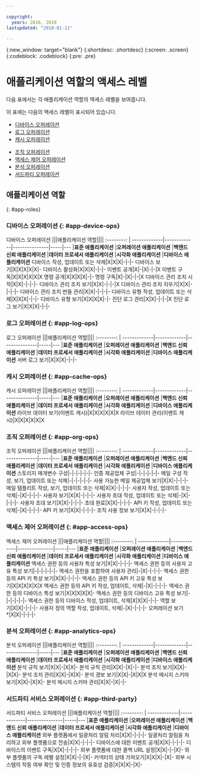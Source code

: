 ```yaml
---

copyright:
  years: 2016, 2018
lastupdated: "2018-01-11"

---
```


{:new_window: target="blank"}
{:shortdesc: .shortdesc}
{:screen: .screen}
{:codeblock: .codeblock}
{:pre: .pre}

# 애플리케이션 역할의 액세스 레벨

다음 표에서는 각 애플리케이션 역할의 액세스 레벨을 보여줍니다.

이 표에는 다음의 액세스 레벨이 표시되어 있습니다.
- [디바이스 오퍼레이션](#app-device-ops)
- [로그 오퍼레이션](#app-log-ops)
- [캐시 오퍼레이션](#app-cache-ops)
<!-- [Historian Operations](#app-historian) -->
- [조직 오퍼레이션](#app-org-ops)
- [액세스 제어 오퍼레이션](#app-access-ops)
- [분석 오퍼레이션](#app-analytics-ops)
- [서드파티 오퍼레이션](#app-third-party)  
<!-- - [Risk Management Operations](#app-risk-mgt) -->

## 애플리케이션 역할
{: #app-roles}

### 디바이스 오퍼레이션 {: #app-device-ops}

디바이스 오퍼레이션 |||애플리케이션 역할||||
:--------: | -------------|-------------|---------------|-----|---
           |**표준 애플리케이션** |**오퍼레이션 애플리케이션** |**백엔드 신뢰 애플리케이션** |**데이터 프로세서 애플리케이션** |**시각화 애플리케이션** |**디바이스 애플리케이션**
디바이스 작성, 업데이트 또는 삭제|X|X|X|-|-|-
디바이스 보기|X|X|X|X|X|-
디바이스 활성화|X|X|X|-|-|-
이벤트 공개|X|-|X|-|-|X
이벤트 구독|X|X|X|X|X|X
명령 공개|X|X|X|X|-|-
명령 구독|X|-|X|-|-|X
디바이스 관리 조치 시작|X|X|-|-|-|-
디바이스 관리 조치 보기|X|X|-|-|-|X
디바이스 관리 조치 지우기|X|X|-|-|-|-
디바이스 관리 조치 번들 관리|X|X|-|-|-|-
디바이스 유형 작성, 업데이트 또는 삭제|X|X|X|-|-|-
디바이스 유형 보기|X|X|X|X|-|-
진단 로그 관리|X|X|-|-|-|X
진단 로그 보기|X|X|X|-|-|-

### 로그 오퍼레이션 {: #app-log-ops}

로그 오퍼레이션 |||애플리케이션 역할||||
:--------: | -------------|-------------|---------------|-----|---
           |**표준 애플리케이션** |**오퍼레이션 애플리케이션** |**백엔드 신뢰 애플리케이션** |**데이터 프로세서 애플리케이션** |**시각화 애플리케이션** |**디바이스 애플리케이션**
서버 로그 보기|X|X|X|-|-|-

### 캐시 오퍼레이션 {: #app-cache-ops}

캐시 오퍼레이션 |||애플리케이션 역할||||
:--------: | -------------|-------------|---------------|-----|---
           |**표준 애플리케이션** |**오퍼레이션 애플리케이션** |**백엔드 신뢰 애플리케이션** |**데이터 프로세서 애플리케이션** |**시각화 애플리케이션** |**디바이스 애플리케이션**
라이브 데이터 보기(이벤트 캐시)|X|X|X|X|X|X
라이브 데이터 관리(이벤트 캐시)|X|X|X|X|X|X

### 조직 오퍼레이션 {: #app-org-ops}

조직 오퍼레이션 |||애플리케이션 역할||||
:--------: | -------------|-------------|---------------|-----|---
           |**표준 애플리케이션** |**오퍼레이션 애플리케이션** |**백엔드 신뢰 애플리케이션** |**데이터 프로세서 애플리케이션** |**시각화 애플리케이션** |**디바이스 애플리케이션**
스토리지 매개변수 구성|-|-|-|-|-|-
인증 제공업체 구성|-|-|-|-|-|-
메일 구성 작성, 보기, 업데이트 또는 삭제|-|-|-|-|-|-
사용 가능한 메일 제공업체 보기|X|X|-|-|-|-
메일 템플리트 작성, 보기, 업데이트 또는 삭제|X|X|-|-|-|-
사용자 작성, 업데이트 또는 삭제|-|X|-|-|-|-
사용자 보기|X|X|-|-|-|-
사용자 초대 작성, 업데이트 또는 삭제|-|X|-|-|-|-
사용자 초대 보기|X|X|-|-|-|-
초대 완료|X|X|-|-|-|-
API 키 작성, 업데이트 또는 삭제|-|X|-|-|-|-
API 키 보기|X|X|-|-|-|-
조직 사용 정보 보기|X|X|-|-|-|-

### 액세스 제어 오퍼레이션 {: #app-access-ops}

액세스 제어 오퍼레이션 |||애플리케이션 역할||||
:--------: | -------------|-------------|---------------|-----|---
           |**표준 애플리케이션** |**오퍼레이션 애플리케이션** |**백엔드 신뢰 애플리케이션** |**데이터 프로세서 애플리케이션** |**시각화 애플리케이션** |**디바이스 애플리케이션**
액세스 권한 등의 사용자 특성 보기|X|X|-|-|-|-
액세스 권한 등의 사용자 고유 특성 보기|-|-|-|-|-|-
액세스 권한을 포함하여 사용자 관리|-|X|-|-|-|-
액세스 권한 등의 API 키 특성 보기|X|X|-|-|-|-
액세스 권한 등의 API 키 고유 특성 보기|X|X|X|X|X|X
액세스 권한 등의 API 키 작성, 업데이트, 삭제|-|X|-|-|-|-
액세스 권한 등의 디바이스 특성 보기|X|X|X|X|X|-
액세스 권한 등의 디바이스 고유 특성 보기|-|-|-|-|-|-
액세스 권한 등의 디바이스 작성, 업데이트, 삭제|X|X|X|-|-|-
역할 보기|X|X|-|-|-|-
사용자 정의 역할 작성, 업데이트, 삭제|-|X|-|-|-|-
오퍼레이션 보기*|X|X|-|-|-|-

### 분석 오퍼레이션 {: #app-analytics-ops}

분석 오퍼레이션 |||애플리케이션 역할||||
:--------: | -------------|-------------|---------------|-----|---
           |**표준 애플리케이션** |**오퍼레이션 애플리케이션** |**백엔드 신뢰 애플리케이션** |**데이터 프로세서 애플리케이션** |**시각화 애플리케이션** |**디바이스 애플리케이션**
분석 규칙 보기|X|X|-|X|X|-
분석 규칙 관리|X|X|-|X|-|-
분석 조치 보기|X|X|-|X|X|-
분석 조치 관리|X|X|-|X|X|-
분석 경보 보기|X|X|-|X|X|X
분석 메시지 스키마 보기|X|X|-|X|X|-
분석 메시지 스키마 관리|X|X|-|X|-|-

### 서드파티 서비스 오퍼레이션 {: #app-third-party}

서드파티 서비스 오퍼레이션 |||애플리케이션 역할||||
:--------: | -------------|-------------|---------------|-----|---
           |**표준 애플리케이션** |**오퍼레이션 애플리케이션** |**백엔드 신뢰 애플리케이션** |**데이터 프로세서 애플리케이션** |**시각화 애플리케이션** |**디바이스 애플리케이션**
외부 플랫폼에서 일괄처리 알림 처리|X|X|-|-|-|-
일괄처리 알림을 처리하고 외부 플랫폼으로 전송|X|X|-|-|-|-
디바이스에 대한 이벤트 공개|X|X|-|-|-|-
디바이스의 이벤트 구독|X|X|-|-|-|-
외부 플랫폼에 대한 콜백 URL 설정|X|X|-|-|X|-
외부 플랫폼의 구독 레벨 설정|X|X|-|-|X|-
커넥터의 상태 가져오기|X|X|X|-|X|-
외부 시스템의 작동 여부 확인 및 인증 정보의 유효성 검증|X|X|X|-|X|-
